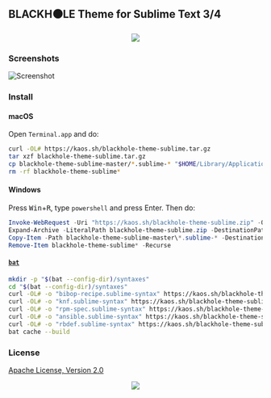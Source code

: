 ## BLACKH⚫LE Theme for Sublime Text 3/4

<p align="center"><a href="#readme"><img src="https://gh.kaos.st/blackhole.jpg"/></a></p>

### Screenshots

![Screenshot](https://gh.kaos.st/blackhole-sublime.png)

### Install

#### macOS

Open `Terminal.app` and do:

```bash
curl -OL# https://kaos.sh/blackhole-theme-sublime.tar.gz
tar xzf blackhole-theme-sublime.tar.gz
cp blackhole-theme-sublime-master/*.sublime-* "$HOME/Library/Application Support/Sublime Text/Packages/User/"
rm -rf blackhole-theme-sublime*
```

#### Windows

Press <kbd>Win</kbd>+<kbd>R</kbd>, type `powershell` and press Enter. Then do:

```powershell
Invoke-WebRequest -Uri "https://kaos.sh/blackhole-theme-sublime.zip" -OutFile blackhole-theme-sublime.zip
Expand-Archive -LiteralPath blackhole-theme-sublime.zip -DestinationPath .
Copy-Item -Path blackhole-theme-sublime-master\*.sublime-* -Destination "$HOME\AppData\Roaming\Sublime Text\Packages\User\"
Remove-Item blackhole-theme-sublime* -Recurse
```

#### [`bat`](https://github.com/sharkdp/bat)

```bash
mkdir -p "$(bat --config-dir)/syntaxes"
cd "$(bat --config-dir)/syntaxes"
curl -OL# -o "bibop-recipe.sublime-syntax" https://kaos.sh/blackhole-theme-sublime/bibop-recipe.sublime-syntax
curl -OL# -o "knf.sublime-syntax" https://kaos.sh/blackhole-theme-sublime/knf.sublime-syntax
curl -OL# -o "rpm-spec.sublime-syntax" https://kaos.sh/blackhole-theme-sublime/rpm-spec.sublime-syntax
curl -OL# -o "ansible.sublime-syntax" https://kaos.sh/blackhole-theme-sublime/ansible.sublime-syntax
curl -OL# -o "rbdef.sublime-syntax" https://kaos.sh/blackhole-theme-sublime/rbdef.sublime-syntax
bat cache --build
```

### License

[Apache License, Version 2.0](https://www.apache.org/licenses/LICENSE-2.0)

<p align="center"><a href="https://essentialkaos.com"><img src="https://gh.kaos.st/ekgh.svg"/></a></p>
